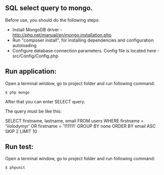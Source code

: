 SQL select query to mongo.
--------------

Before use, you should do the following steps: 
  * Install MongoDB driver - http://php.net/manual/en/mongo.installation.php
  * Run "composer install", for installing dependencies and configuration autoloading
  * Configure database connection parameters. Config file is located here  - src/Config/Config.php

Run application:
--------------

Open a terminal window, go to project folder and run following command:

```shell
$ php mongo
```

After that you can enter SELECT query.

The query must be like this:

SELECT firstname, lastname, email FROM users WHERE firstname = 'Volodymyr' OR firstname = '111111' GROUP BY none ORDER BY email ASC SKIP 2 LIMIT 10

Run test:
--------------
Open a terminal window, go to project folder and run following command:

```shell
$ phpunit
```


